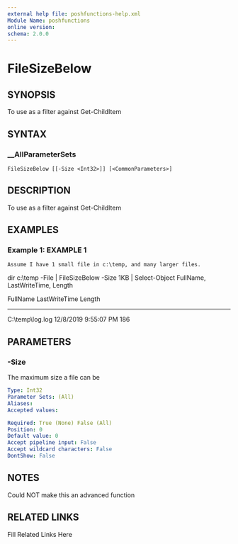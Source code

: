 ```yaml
---
external help file: poshfunctions-help.xml
Module Name: poshfunctions
online version: 
schema: 2.0.0
---
```


# FileSizeBelow

## SYNOPSIS

To use as a filter against Get-ChildItem

## SYNTAX

### __AllParameterSets

```
FileSizeBelow [[-Size <Int32>]] [<CommonParameters>]
```

## DESCRIPTION

To use as a filter against Get-ChildItem


## EXAMPLES

### Example 1: EXAMPLE 1

```
Assume I have 1 small file in c:\temp, and many larger files.
```

dir c:\temp -File | FileSizeBelow -Size 1KB | Select-Object FullName, LastWriteTime, Length

FullName        LastWriteTime        Length
--------        -------------        ------
C:\temp\log.log 12/8/2019 9:55:07 PM    186






## PARAMETERS

### -Size

The maximum size a file can be

```yaml
Type: Int32
Parameter Sets: (All)
Aliases: 
Accepted values: 

Required: True (None) False (All)
Position: 0
Default value: 0
Accept pipeline input: False
Accept wildcard characters: False
DontShow: False
```

## NOTES

Could NOT make this an advanced function


## RELATED LINKS

Fill Related Links Here

